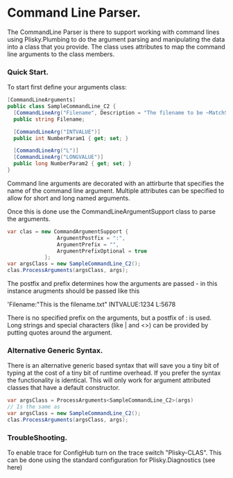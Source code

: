 # Command Line Parser.


The CommandLine Parser is there to support working with command lines using Plisky.Plumbing to do the argument parsing and manipulating the data into a class that
you provide. The class uses attributes to map the command line arguments to the class members.



### Quick Start.


To start first define your arguments class:


```csharp
[CommandLineArguments]
public class SampleCommandLine_C2 {
  [CommandLineArg("Filename", Description = "The filename to be ~MatchShortDescrFilename~~ passed into the application", IsSingleParameterDefault  true)]
  public string Filename;

  [CommandLineArg("INTVALUE")]
  public int NumberParam1 { get; set; }

  [CommandLineArg("L")]
  [CommandLineArg("LONGVALUE")]
  public long NumberParam2 { get; set; }
}
```


Command line arguments are decorated with an attirburte that specifies the name of the command line argument.  Multiple attributes can be specified to allow for
short and long named arguments.  

Once this is done use the CommandLineArgumentSupport class to parse the arguments.

```csharp
var clas = new CommandArgumentSupport {
                ArgumentPostfix = ":",
                ArgumentPrefix = "",
                ArgumentPrefixOptional = true
            };
var argsClass = new SampleCommandLine_C2();
clas.ProcessArguments(argsClass, args);
```

The postfix and prefix determines how the arguments are passed - in this instance arugments should be passed like this

'Filename:"This is the filename.txt" INTVALUE:1234 L:5678

There is no specified prefix on the arguments, but a postfix of : is used.    Long strings and special characters (like | and <>) can be provided by putting quotes around
the argument.

### Alternative Generic Syntax.

There is an alternative generic based syntax that will save you a tiny bit of typing at the cost of a tiny bit of runtime overhead.  If you prefer the syntax the 
functionality is identical.  This will only work for argument attributed classes that have a default constructor.

```csharp
var argsClass = ProcessArguments<SampleCommandLine_C2>(args)
// Is the same as
var argsClass = new SampleCommandLine_C2();
clas.ProcessArguments(argsClass, args);
```


### TroubleShooting.


To enable trace for ConfigHub turn on the trace switch "Plisky-CLAS".
This can be done using the standard configuration for Plisky.Diagnostics (see here)